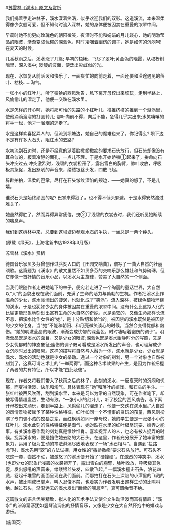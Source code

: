 #[苏雪林《溪水》原文及赏析](https://www.vrrw.net/wx/9099.html)

我们携着手走进林子，溪水漾着笑涡，似乎欢迎我们的双影。这道溪流，本来温柔得像少女般可爱，但不知何时流入深林，她的身体便被囚禁在重叠的浓翠中间。

早晨时她不能更向玫瑰色的朝阳微笑，夜深时不能和娟娟的月儿谈心，她的明澈莹晶的眼波，渐渐变成忧郁的深蓝色，时时凄咽着幽伤的调子，她是如何的沉闷呵! 在夏天的时候。

几番秋雨之后，溪水涨了几篙; 早凋的梧楸，飞尽了翠叶;黄金色的晓霞，从权枒树隙里，深入溪中; 泼靛的波面，便泛出彩虹似的光。

现在，水恢复从前活泼和快乐了，一面疾忙的向前走着，一面还要和沿途遇见的落叶、枯枝……淘气。

一张小小的红叶儿，听了狡狯的西风劝告，私下离开母校出来顽玩，走到半路上，风偷偷儿的溜走了，他便一交跌在溪水里。



水是怎样的开心呵，她将那可怜的失路的小红叶儿，推推挤挤的推到一个漩涡里，使他滴滴溜溜的打圆转儿; 那叶向前不得，向后不能，急得几乎哭出来;水笑嘻嘻的将手一松，他才一溜烟的逃走了。

水是这样欢喜捉弄人的，但流到坝塘边，她自己的魔难也来了。你记得么? 坝下边不是有许多大石头，阻住水的去路?

水初流到石边时，还是不经意的涎着脸撒娇撒痴的要求石头放行，但石头却像没有耳朵似的，板着冷静的面孔，一点儿不理。于是水开始娇嗔①起来了，拚命向石头冲突过去;冲突激烈时，浅碧的衣裳袒开了，露出雪白的胸臂，肺叶收放，呼吸极其急促，发出怒吼的声音来，缕缕银丝头发，四散飞起。

辟辟拍拍，温柔的巴掌，尽打在石头皱纹深陷的颊边，——她真的怒了，不是儿嬉。

谁说石头是始终顽固的呢? 巴掌来得狠了，也不得不低头躲避。于是水得安然渡过难关了。

她虽然得胜了，然而弄得异常疲倦，曳②了浅碧的衣裳去时，我们还听见她断续的喘息声。

我们到这树林中来，总要到这坝塘边参观水石的争执，一坐总是一两个钟头。

(原载《绿天》，上海北新书店1928年3月版)

苏雪林《溪水》赏析

德国音乐家贝多芬曾创作过脍炙人口的《田园交响曲》，谱写了一曲大自然的壮丽颂歌。这篇题为《溪水》的散文虽然不如贝多芬的交响乐那么雄壮和气势磅礴，但它却像一首抒情的音乐小品，以溪水为主旋律，赞美了大自然的一个侧面。

当我们跟随作者走进她笔下的林子，便宛若走进了一个绚丽的童话世界，大自然以“人”的面貌出现在我们面前，充满了生命的活力与勃勃的生机。作者把溪水比作温柔的少女，溪水荡漾出的漩涡，也就化成了“笑涡”。流入深林，被绿色植物环绕的溪水，于是也犹如少女的身体被囚禁在重叠的浓翠中间。没有什么比这拟人化的比喻更能形象地刻划出富有生命的大自然的奇妙。水是柔软的，又像生命那样长流不息，把溪水比作女性的“她”，是十分贴切和恰当的。被囚禁的溪水既然是被囚禁的少女的化身，当“她”不能和朝阳、和月亮微笑谈心的时候，当然会变得忧郁和幽伤。“她的明澈莹晶的眼波，渐渐变成忧郁的深蓝色，时时凄咽着幽伤的调子”。明澈莹晶既是溪水的面目，又是少女的眼波;深蓝色既是溪水幽静时分的写照，又是少女忧郁时的神态象征;幽伤的调子既可看成是溪水所发出的声音，也可理解成少女沉闷时发出的叹息。这样的描写将自然与人融为一体，溪水就是少女，少女就是溪水，溪水的活动也就是少女的举动。通过一个对象的刻划，另一个对象也自然被刻划了，这真可谓艺术上的“一举两得”。而这种艺术效果的产生，是因为作者把握了两者的共有特征，所以才能“由此及彼”。

现在，作者又将我们带入了秋雨之后的林子。此刻的溪水，一反夏天时的沉闷和忧郁，而变得活泼、快乐和淘气。具体表现在“她”和落叶的嬉戏、和石头的争斗。一张红叶被西风吹落，刮到溪水里，本来是习以为常的自然现象，可在作者笔下，却被写得情趣盎然，生动有致。“一张小小的红叶儿，听了狡狯的西风劝告，私下离开母校出来顽玩，走到半路上，风偷偷儿的溜走了，他便一交跌在溪水里。”大自然的风情景物被赋予了某种性格特征，红叶如同一个不懂事的贪玩的孩童，西风则扮演了专门骗小孩的狡狯之辈，而红枫树如同一座母校，她的学生便是一张张小小的红叶儿。溪水此刻的性格特征便是淘气，她对跌在水里的红叶极尽玩耍、嬉弄之能事。有关溪水恶作剧的刻划真是惟妙惟肖。喜欢捉弄人的人，也必有被人捉弄的时候。捉弄溪水的，便是挡住她去路的大石头。在这里，作者充分展开了她丰富的想象力，运用了极为生动的笔法淋漓尽致地表现了一场“水石相斗”。当遇到“拦路虎”时，溪水先用“软”的方法试探，用女性的“撒娇撒痴”要求石头放行。可石头不吃这一套，岿然不动，被激怒了的溪水便开始了“硬撞硬”。在激烈的冲突中，溪水(也即少女的形象)“浅碧的衣裳袒开了，露出雪白的胸臂，肺叶收放，呼吸极其急促，发出怒吼的声音来，缕缕银丝头发，四散飞起。” 一幅溪水撞击石头，浪花四溅，卷起千堆雪的画面呈现在我们面前。而那拍打在石头上深陷的小潭里的飞溅的水声，被比喻成巴掌声，叫人忍俊不禁，也着实为作者发明出这样生动的比喻叫绝。越过石头，渐渐远去的溪水发出“断续的喘息声”，真可谓余音不绝。

这篇散文的语言优美精致，拟人化的艺术手法又使全文生动活泼而富有情趣：“溪水” 的淙淙潺潺犹如竖琴流淌出的抒情音乐，又像是少女在大自然怀抱中的嬉戏与游乐。

(施国英)

